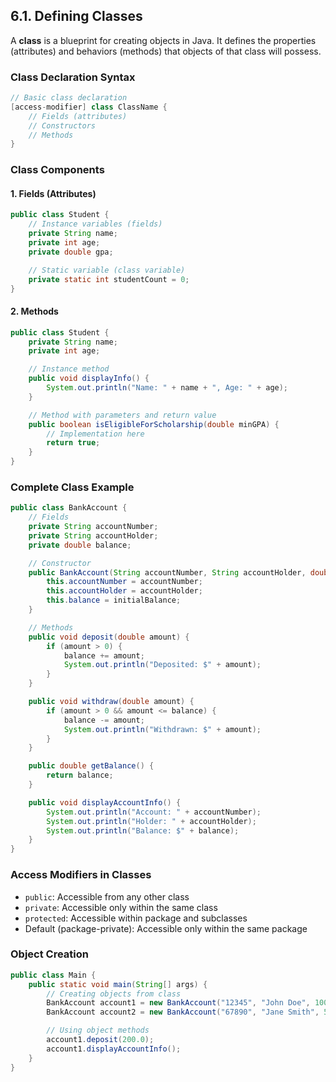 ## 6.1. Defining Classes

A **class** is a blueprint for creating objects in Java. It defines the properties (attributes) and behaviors (methods) that objects of that class will possess.

### Class Declaration Syntax

```java
// Basic class declaration
[access-modifier] class ClassName {
    // Fields (attributes)
    // Constructors
    // Methods
}
```

### Class Components

#### 1. Fields (Attributes)

```java
public class Student {
    // Instance variables (fields)
    private String name;
    private int age;
    private double gpa;

    // Static variable (class variable)
    private static int studentCount = 0;
}
```

#### 2. Methods

```java
public class Student {
    private String name;
    private int age;

    // Instance method
    public void displayInfo() {
        System.out.println("Name: " + name + ", Age: " + age);
    }

    // Method with parameters and return value
    public boolean isEligibleForScholarship(double minGPA) {
        // Implementation here
        return true;
    }
}
```

### Complete Class Example

```java
public class BankAccount {
    // Fields
    private String accountNumber;
    private String accountHolder;
    private double balance;

    // Constructor
    public BankAccount(String accountNumber, String accountHolder, double initialBalance) {
        this.accountNumber = accountNumber;
        this.accountHolder = accountHolder;
        this.balance = initialBalance;
    }

    // Methods
    public void deposit(double amount) {
        if (amount > 0) {
            balance += amount;
            System.out.println("Deposited: $" + amount);
        }
    }

    public void withdraw(double amount) {
        if (amount > 0 && amount <= balance) {
            balance -= amount;
            System.out.println("Withdrawn: $" + amount);
        }
    }

    public double getBalance() {
        return balance;
    }

    public void displayAccountInfo() {
        System.out.println("Account: " + accountNumber);
        System.out.println("Holder: " + accountHolder);
        System.out.println("Balance: $" + balance);
    }
}
```

### Access Modifiers in Classes

- `public`: Accessible from any other class
- `private`: Accessible only within the same class
- `protected`: Accessible within package and subclasses
- Default (package-private): Accessible only within the same package

### Object Creation

```java
public class Main {
    public static void main(String[] args) {
        // Creating objects from class
        BankAccount account1 = new BankAccount("12345", "John Doe", 1000.0);
        BankAccount account2 = new BankAccount("67890", "Jane Smith", 500.0);

        // Using object methods
        account1.deposit(200.0);
        account1.displayAccountInfo();
    }
}
```
